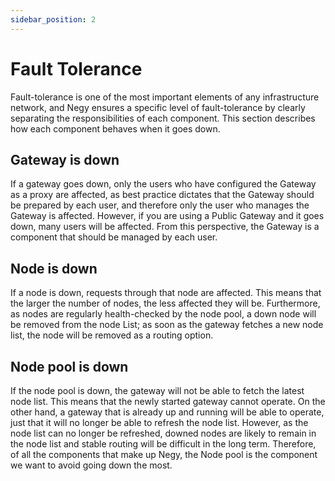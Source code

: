 ```yaml
---
sidebar_position: 2
---
```


# Fault Tolerance

Fault-tolerance is one of the most important elements of any infrastructure network, and Negy ensures a specific level of fault-tolerance by clearly separating the responsibilities of each component. This section describes how each component behaves when it goes down.

## Gateway is down

If a gateway goes down, only the users who have configured the Gateway as a proxy are affected, as best practice dictates that the Gateway should be prepared by each user, and therefore only the user who manages the Gateway is affected. However, if you are using a Public Gateway and it goes down, many users will be affected. From this perspective, the Gateway is a component that should be managed by each user.

## Node is down

If a node is down, requests through that node are affected. This means that the larger the number of nodes, the less affected they will be. Furthermore, as nodes are regularly health-checked by the node pool, a down node will be removed from the node List; as soon as the gateway fetches a new node list, the node will be removed as a routing option.

## Node pool is down

If the node pool is down, the gateway will not be able to fetch the latest node list. This means that the newly started gateway cannot operate. On the other hand, a gateway that is already up and running will be able to operate, just that it will no longer be able to refresh the node list. However, as the node list can no longer be refreshed, downed nodes are likely to remain in the node list and stable routing will be difficult in the long term. Therefore, of all the components that make up Negy, the Node pool is the component we want to avoid going down the most.
